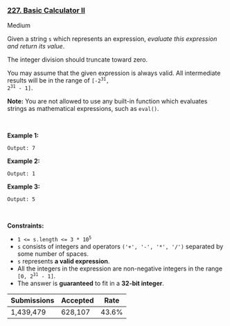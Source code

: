 ### [227. Basic Calculator II](https://leetcode.com/problems/basic-calculator-ii/description/)

Medium

Given a string `` s `` which represents an expression, _evaluate this expression and return its value_. 

The integer division should truncate toward zero.

You may assume that the given expression is always valid. All intermediate results will be in the range of <code>[-2<sup>31</sup>, 2<sup>31</sup> - 1]</code>.

__Note:__ You are not allowed to use any built-in function which evaluates strings as mathematical expressions, such as `` eval() ``.

 

<strong class="example">Example 1:</strong>

```Input: s = "3+2*2"
Output: 7
```

<strong class="example">Example 2:</strong>

```Input: s = " 3/2 "
Output: 1
```

<strong class="example">Example 3:</strong>

```Input: s = " 3+5 / 2 "
Output: 5
```

 

__Constraints:__

*   <code>1 <= s.length <= 3 * 10<sup>5</sup></code>
*   `` s `` consists of integers and operators `` ('+', '-', '*', '/') `` separated by some number of spaces.
*   `` s `` represents __a valid expression__.
*   All the integers in the expression are non-negative integers in the range <code>[0, 2<sup>31</sup> - 1]</code>.
*   The answer is __guaranteed__ to fit in a __32-bit integer__.

| Submissions    | Accepted     | Rate   |
| -------------- | ------------ | ------ |
| 1,439,479 | 628,107 | 43.6% |